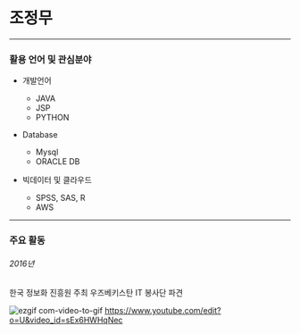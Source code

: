 # 조정무
---------------------------------------
### 활용 언어 및 관심분야
* 개발언어
  * JAVA
  * JSP
  * PYTHON
  
* Database
  * Mysql
  * ORACLE DB
  
* 빅데이터 및 클라우드
  * SPSS, SAS, R
  * AWS
---------------------------------------
### 주요 활동
###### 2016년
한국 정보화 진흥원 주최 우즈베키스탄 IT 봉사단 파견

![ezgif com-video-to-gif](https://user-images.githubusercontent.com/35955189/39695411-6b9a8478-5225-11e8-8165-e229a7f42e78.gif)
https://www.youtube.com/edit?o=U&video_id=sEx6HWHqNec
